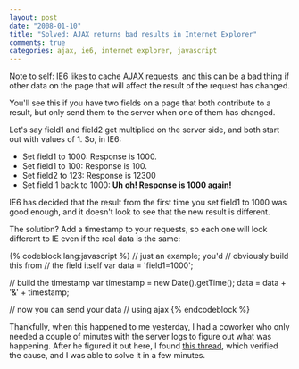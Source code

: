 ```yaml
---
layout: post
date: "2008-01-10"
title: "Solved: AJAX returns bad results in Internet Explorer"
comments: true
categories: ajax, ie6, internet explorer, javascript
---
```


Note to self: IE6 likes to cache AJAX requests, and this can be a bad thing if other data on the page that will affect the result of the request has changed.

You'll see this if you have two fields on a page that both contribute to a result, but only send them to the server when one of them has changed.

Let's say field1 and field2 get multiplied on the server side, and both start out with values of 1. So, in IE6:

<ul>
<li>Set field1 to 1000: Response is 1000.</li>
<li>Set field1 to 100: Response is 100.</li>
<li>Set field2 to 123: Response is 12300</li>
<li>Set field 1 back to 1000: <strong>Uh oh! Response is 1000 again!</strong>
</li>
</ul>

IE6 has decided that the result from the first time you set field1 to 1000 was good enough, and it doesn't look to see that the new result is different.

The solution? Add a timestamp to your requests, so each one will look different to IE even if the real data is the same:

{% codeblock lang:javascript %}
// just an example; you'd
// obviously build this from
// the field itself
var data = 'field1=1000';

// build the timestamp
var timestamp = new Date().getTime();
data = data + '&amp;' + timestamp;

// now you can send your data
// using ajax
{% endcodeblock %}

Thankfully, when this happened to me yesterday, I had a coworker who only needed a couple of minutes with the server logs to figure out what was happening. After he figured it out here, I found <a href="http://groups.google.com/group/jquery-en/browse_thread/thread/a40b6fb572232e3b">this thread</a>, which verified the cause, and I was able to solve it in a few minutes.
